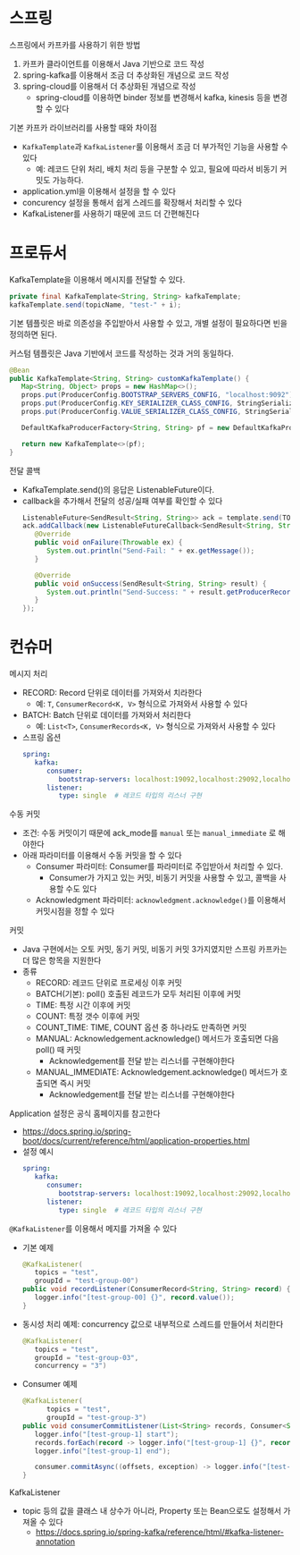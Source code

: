 # 스프링
스프링에서 카프카를 사용하기 위한 방법
1. 카프카 클라이언트를 이용해서 Java 기반으로 코드 작성
2. spring-kafka를 이용해서 조금 더 추상화된 개념으로 코드 작성
3. spring-cloud를 이용해서 더 추상화된 개념으로 작성
   - spring-cloud를 이용하면 binder 정보를 변경해서 kafka, kinesis 등을 변경할 수 있다

기본 카프카 라이브러리를 사용할 때와 차이점
- `KafkaTemplate`과 `KafkaListener`룰 이용해서 조금 더 부가적인 기능을 사용할 수 있다
   - 예: 레코드 단위 처리, 배치 처리 등을 구분할 수 있고, 필요에 따라서 비동기 커밋도 가능하다. 
- application.yml을 이용해서 설정을 할 수 있다
- concurency 설정을 통해서 쉽게 스레드를 확장해서 처리할 수 있다
- KafkaListener를 사용하기 때문에 코드 더 간편해진다

# 프로듀서
KafkaTemplate을 이용해서 메시지를 전달할 수 있다. 
```java
private final KafkaTemplate<String, String> kafkaTemplate;
kafkaTemplate.send(topicName, "test-" + i);
```

기본 템플릿은 바로 의존성을 주입받아서 사용할 수 있고, 개별 설정이 필요하다면 빈을 정의하면 된다. 

커스텀 템플릿은 Java 기반에서 코드를 작성하는 것과 거의 동일하다. 
```java
@Bean
public KafkaTemplate<String, String> customKafkaTemplate() {
   Map<String, Object> props = new HashMap<>();
   props.put(ProducerConfig.BOOTSTRAP_SERVERS_CONFIG, "localhost:9092");
   props.put(ProducerConfig.KEY_SERIALIZER_CLASS_CONFIG, StringSerializer.class.getName());
   props.put(ProducerConfig.VALUE_SERIALIZER_CLASS_CONFIG, StringSerializer.class.getName());

   DefaultKafkaProducerFactory<String, String> pf = new DefaultKafkaProducerFactory<>(props);

   return new KafkaTemplate<>(pf);
}
```

전달 콜백
- KafkaTemplate.send()의 응답은 ListenableFuture이다. 
- callback을 추가해서 전달의 성공/실패 여부를 확인할 수 있다
   ```java
   ListenableFuture<SendResult<String, String>> ack = template.send(TOPIC_NAME, "test" + i);
   ack.addCallback(new ListenableFutureCallback<SendResult<String, String>>() {
      @Override
      public void onFailure(Throwable ex) {
         System.out.println("Send-Fail: " + ex.getMessage());
      }

      @Override
      public void onSuccess(SendResult<String, String> result) {
         System.out.println("Send-Success: " + result.getProducerRecord().value());
      }
   });
   ```

# 컨슈머 
메시지 처리
- RECORD: Record 단위로 데이터를 가져와서 치라한다
   - 예: `T`, `ConsumerRecord<K, V>` 형식으로 가져와서 사용할 수 있다 
- BATCH: Batch 단위로 데이터를 가져와서 처리한다
   - 예: `List<T>`, `ConsumerRecords<K, V>` 형식으로 가져와서 사용할 수 있다
- 스프링 옵션
   ```yaml
   spring:
      kafka:
         consumer:
            bootstrap-servers: localhost:19092,localhost:29092,localhost:39092
         listener:
            type: single  # 레코드 타입의 리스너 구현
   ```
수동 커밋
- 조건: 수동 커밋이기 때문에 ack_mode를 `manual` 또는 `manual_immediate` 로 해야한다
- 아래 파라미터를 이용해서 수동 커밋을 할 수 있다
   - Consumer 파라미터: Consumer를 파라미터로 주입받아서 처리할 수 있다. 
      - Consumer가 가지고 있는 커밋, 비동기 커밋을 사용할 수 있고, 콜백을 사용할 수도 있다
   - Acknowledgment 파라미터: `acknowledgment.acknowledge()`를 이용해서 커밋시점을 정할 수 있다

커밋
- Java 구현에서는 오토 커밋, 동기 커밋, 비동기 커밋 3가지였지만 스프링 카프카는 더 많은 항목을 지원한다
- 종류
   - RECORD: 레코드 단위로 프로세싱 이후 커밋
   - BATCH(기본): poll() 호출된 레코드가 모두 처리된 이후에 커밋
   - TIME: 특정 시간 이후에 커밋
   - COUNT: 특정 갯수 이후에 커밋
   - COUNT_TIME: TIME, COUNT 옵션 중 하나라도 만족하면 커밋
   - MANUAL: Acknowledgement.acknowledge() 메서드가 호출되면 다음 poll() 때 커밋
      - Acknowledgement를 전달 받는 리스너를 구현해야한다
   - MANUAL_IMMEDIATE: Acknowledgement.acknowledge() 메서드가 호출되면 즉시 커밋
      - Acknowledgement를 전달 받는 리스너를 구현해야한다

Application 설정은 공식 홈페이지를 참고한다
- https://docs.spring.io/spring-boot/docs/current/reference/html/application-properties.html
- 설정 예시
   ```yaml
   spring:
      kafka:
         consumer:
            bootstrap-servers: localhost:19092,localhost:29092,localhost:39092
         listener:
            type: single  # 레코드 타입의 리스너 구현
   ```

`@KafkaListener`를 이용해서 메지를 가져올 수 있다
- 기본 예제
   ```java
   @KafkaListener(
      topics = "test",
      groupId = "test-group-00")
   public void recordListener(ConsumerRecord<String, String> record) {
      logger.info("[test-group-00] {}", record.value());
   }
   ```
- 동시성 처리 예제: concurrency 값으로 내부적으로 스레드를 만들어서 처리한다
   ```java
   @KafkaListener(
      topics = "test",
      groupId = "test-group-03",
      concurrency = "3")
   ```
- Consumer 예제
   ```java
   @KafkaListener(
         topics = "test",
         groupId = "test-group-3")
   public void consumerCommitListener(List<String> records, Consumer<String, String> consumer) {
      logger.info("[test-group-1] start");
      records.forEach(record -> logger.info("[test-group-1] {}", record));
      logger.info("[test-group-1] end");

      consumer.commitAsync((offsets, exception) -> logger.info("[test-group-1] complete"));
   }
   ```

KafkaListener
- topic 등의 값을 클래스 내 상수가 아니라, Property 또는 Bean으로도 설정해서 가져올 수 있다
   - https://docs.spring.io/spring-kafka/reference/html/#kafka-listener-annotation